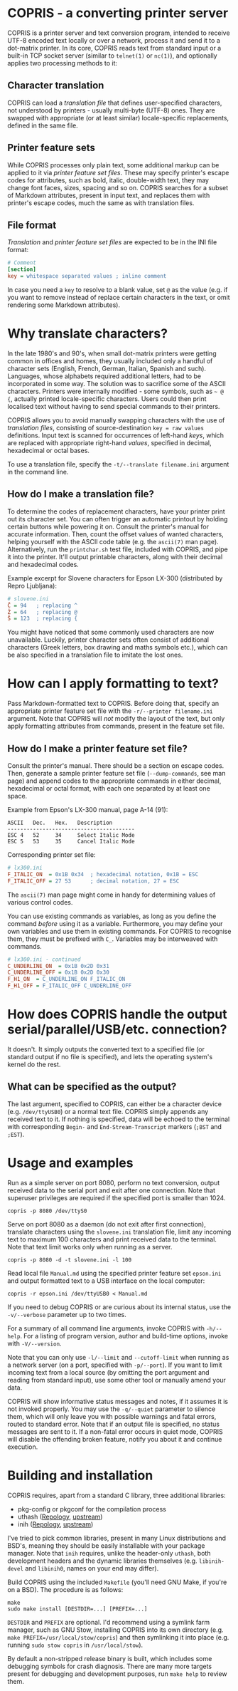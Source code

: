 # COPRIS - a converting printer server

COPRIS is a printer server and text conversion program, intended to
receive UTF-8 encoded text locally or over a network, process it and
send it to a dot-matrix printer. In its core, COPRIS reads text from
standard input or a built-in TCP socket server (similar to `telnet(1)`
or `nc(1)`), and optionally applies two processing methods to it:


## Character translation

COPRIS can load a *translation file* that defines user-specified
characters, not understood by printers - usually multi-byte (UTF-8)
ones. They are swapped with appropriate (or at least similar)
locale-specific replacements, defined in the same file.


## Printer feature sets

While COPRIS processes only plain text, some additional markup can be
applied to it via *printer feature set files*. These may specify printer's
escape codes for attributes, such as bold, italic, double-width text,
they may change font faces, sizes, spacing and so on. COPRIS searches
for a subset of Markdown attributes, present in input text, and replaces
them with printer's escape codes, much the same as with translation files.


## File format

*Translation* and *printer feature set files* are expected to be in the
INI file format:

```ini
# Comment
[section]
key = whitespace separated values ; inline comment
```

In case you need a `key` to resolve to a blank value, set `@` as the
value (e.g. if you want to remove instead of replace certain characters
in the text, or omit rendering some Markdown attributes).


# Why translate characters?

In the late 1980's and 90's, when small dot-matrix printers were
getting common in offices and homes, they usually included only a
handful of character sets (English, French, German, Italian, Spanish and
such). Languages, whose alphabets required additional letters, had to be
incorporated in some way. The solution was to sacrifice some of the ASCII
characters. Printers were internally modified - some symbols, such as `~
@ {`, actually printed locale-specific characters. Users could then print
localised text without having to send special commands to their printers.

COPRIS allows you to avoid manually swapping characters with the use of
*translation files*, consisting of source-destination `key = raw values`
definitions. Input text is scanned for occurrences of left-hand *keys*,
which are replaced with appropriate right-hand *values*, specified in
decimal, hexadecimal or octal bases.

To use a translation file, specify the `-t/--translate filename.ini`
argument in the command line.


## How do I make a translation file?

To determine the codes of replacement characters, have your printer print
out its character set. You can often trigger an automatic printout by
holding certain buttons while powering it on. Consult the printer's
manual for accurate information. Then, count the offset values of
wanted characters, helping yourself with the ASCII code table (e.g. the
`ascii(7)` man page). Alternatively, run the `printchar.sh` test file,
included with COPRIS, and pipe it into the printer. It'll output printable
characters, along with their decimal and hexadecimal codes.

Example excerpt for Slovene characters for Epson LX-300 (distributed by
Repro Ljubljana):

```ini
# slovene.ini
Č = 94   ; replacing ^
Ž = 64   ; replacing @
Š = 123  ; replacing {
```

You might have noticed that some commonly used characters are now
unavailable. Luckily, printer character sets often consist of additional
characters (Greek letters, box drawing and maths symbols etc.), which
can be also specified in a translation file to imitate the lost ones.


# How can I apply formatting to text?

Pass Markdown-formatted text to COPRIS. Before doing that, specify an
appropriate printer feature set file with the `-r/--printer filename.ini`
argument. Note that COPRIS will *not* modify the layout of the text,
but only apply formatting attributes from commands, present in the
feature set file.


## How do I make a printer feature set file?

Consult the printer's manual. There should be a section on
escape codes. Then, generate a sample printer feature set file
(`--dump-commands`, see man page) and append codes to the appropriate
commands in either decimal, hexadecimal or octal format, with each one
separated by at least one space.

Example from Epson's LX-300 manual, page A-14 (91):

```
ASCII   Dec.   Hex.   Description
----------------------------------------
ESC 4   52     34     Select Italic Mode
ESC 5   53     35     Cancel Italic Mode
```

Corresponding printer set file:

```ini
# lx300.ini
F_ITALIC_ON  = 0x1B 0x34  ; hexadecimal notation, 0x1B = ESC
F_ITALIC_OFF = 27 53      ; decimal notation, 27 = ESC
```

The `ascii(7)` man page might come in handy for determining values of
various control codes.

You can use existing commands as variables, as long as you define the
command *before* using it as a variable. Furthermore, you may define your
own variables and use them in existing commands. For COPRIS to recognise
them, they must be prefixed with `C_`. Variables may be interweaved
with commands.

```ini
# lx300.ini - continued
C_UNDERLINE_ON  = 0x1B 0x2D 0x31
C_UNDERLINE_OFF = 0x1B 0x2D 0x30
F_H1_ON  = C_UNDERLINE_ON F_ITALIC_ON
F_H1_OFF = F_ITALIC_OFF C_UNDERLINE_OFF
```

# How does COPRIS handle the output serial/parallel/USB/etc. connection?

It doesn't. It simply outputs the converted text to a specified file
(or standard output if no file is specified), and lets the operating
system's kernel do the rest.


## What can be specified as the output?

The last argument, specified to COPRIS, can either be a character device
(e.g. `/dev/ttyUSB0`) or a normal text file. COPRIS simply appends any
received text to it. If nothing is specified, data will be echoed to
the terminal with corresponding `Begin-` and `End-Stream-Transcript`
markers (`;BST` and `;EST`).


# Usage and examples

Run as a simple server on port 8080, perform no text conversion, output
received data to the serial port and exit after one connection. Note
that superuser privileges are required if the specified port is smaller
than 1024.

```
copris -p 8080 /dev/ttyS0
```

Serve on port 8080 as a daemon (do not exit after first connection),
translate characters using the `slovene.ini` translation file, limit
any incoming text to maximum 100 characters and print received data to
the terminal. Note that text limit works only when running as a server.

```
copris -p 8080 -d -t slovene.ini -l 100
```

Read local file `Manual.md` using the specified printer feature set
`epson.ini` and output formatted text to a USB interface on the local
computer:

```
copris -r epson.ini /dev/ttyUSB0 < Manual.md
```

If you need to debug COPRIS or are curious about its internal status,
use the `-v/--verbose` parameter up to two times.

For a summary of all command line arguments, invoke COPRIS with
`-h/--help`. For a listing of program version, author and build-time
options, invoke with `-V/--version`.

Note that you can only use `-l/--limit` and `--cutoff-limit` when running
as a network server (on a port, specified with `-p/--port`). If you want
to limit incoming text from a local source (by omitting the port argument
and reading from standard input), use some other tool or manually amend
your data.

COPRIS will show informative status messages and notes, if it assumes
it is not invoked properly. You may use the `-q/--quiet` parameter to
silence them, which will only leave you with possible warnings and
fatal errors, routed to standard error. Note that if an output file
is specified, no status messages are sent to it. If a non-fatal error
occurs in quiet mode, COPRIS will disable the offending broken feature,
notify you about it and continue execution.


# Building and installation

COPRIS requires, apart from a standard C library, three additional
libraries:

- pkg-config or pkgconf for the compilation process
- uthash ([Repology][1], [upstream][2])
- inih ([Repology][3], [upstream][4])

[1]: https://repology.org/project/uthash/versions
[2]: https://github.com/troydhanson/uthash
[3]: https://repology.org/project/inih/versions
[4]: https://github.com/benhoyt/inih

I've tried to pick common libraries, present in many Linux distributions
and BSD's, meaning they should be easily installable with your
package manager. Note that `inih` requires, unlike the header-only
`uthash`, both development headers and the dynamic libraries themselves
(e.g. `libinih-devel` and `libinih0`, names on your end may differ).

Build COPRIS using the included `Makefile` (you'll need GNU Make, if
you're on a BSD). The procedure is as follows:

```
make
sudo make install [DESTDIR=...] [PREFIX=...]
```

`DESTDIR` and `PREFIX` are optional. I'd recommend using a symlink farm
manager, such as GNU Stow, installing COPRIS into its own directory
(e.g. `make PREFIX=/usr/local/stow/copris`) and then symlinking it into
place (e.g. running `sudo stow copris` in `/usr/local/stow`).

By default a non-stripped release binary is built, which includes some
debugging symbols for crash diagnosis. There are many more targets present
for debugging and development purposes, run `make help` to review them.


